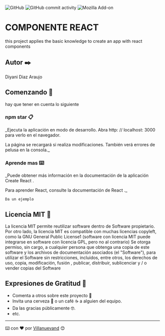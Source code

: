 ![GitHub](https://img.shields.io/github/license/diyani/componente-react?color=red%20&logo=metro)
![GitHub commit activity](https://img.shields.io/github/commit-activity/w/diyani/componente-react?color=yellow&logo=github)
![Mozilla Add-on](https://img.shields.io/amo/stars/t?color=blue&label=calificacion&logo=%23EA4AAA)
# COMPONENTE REACT

this project applies the basic knowledge to create an app with react components

## Autor ✒️

Diyani Diaz Araujo

## Comenzando 🚀

hay que tener en cuenta lo siguiente

### npm star 📋

_Ejecuta la aplicación en modo de desarrollo.
Abra http: // localhost: 3000 para verlo en el navegador.

La página se recargará si realiza modificaciones.
También verá errores de pelusa en la consola._

### Aprende mas ⌨️

_Puede obtener más información en la documentación de la aplicación Create React .

Para aprender React, consulte la documentación de React ._

```
Da un ejemplo
```

## Licencia MIT 📄

La licencia MIT permite reutilizar software dentro de Software propietario. Por otro lado, la licencia MIT es compatible con muchas licencias copyleft, como la GNU General Public License1​ (software con licencia MIT puede integrarse en software con licencia GPL, pero no al contrario)
Se otorga permiso, sin cargo, a cualquier persona que obtenga una copia de este software y los archivos de documentación asociados (el "Software"), para utilizar el Software sin restricciones, incluidos, entre otros, los derechos de uso, copia, modificación, fusión , publicar, distribuir, sublicenciar y / o vender copias del Software

## Expresiones de Gratitud 🎁

* Comenta a otros sobre este proyecto 📢
* Invita una cerveza 🍺 o un café ☕ a alguien del equipo. 
* Da las gracias públicamente 🤓.
* etc.



---
⌨️ con ❤️ por [Villanuevand](https://github.com/Villanuevand) 😊

